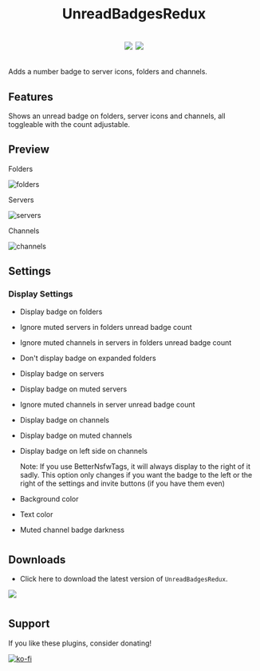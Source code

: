 <h1><p align="center">UnreadBadgesRedux</p><p align="center">
<img src="https://img.shields.io/github/stars/1Lighty/BetterDiscordPlugins?color=yellow&style=for-the-badge">
<img src="https://img.shields.io/github/forks/1Lighty/BetterDiscordPlugins?color=blue&style=for-the-badge">
</p></h1>

Adds a number badge to server icons, folders and channels.

## Features
Shows an unread badge on folders, server icons and channels, all toggleable with the count adjustable.

## Preview
Folders

![folders](https://i.imgur.com/v4kHabL.png)

Servers

![servers](https://i.imgur.com/MJHKjuT.png)

Channels

![channels](https://i.imgur.com/dhFgSrL.png)

## Settings
### __Display Settings__
- Display badge on folders
- Ignore muted servers in folders unread badge count
- Ignore muted channels in servers in folders unread badge count
- Don't display badge on expanded folders
- Display badge on servers
- Display badge on muted servers
- Ignore muted channels in server unread badge count
- Display badge on channels
- Display badge on muted channels
- Display badge on left side on channels

  Note: If you use BetterNsfwTags, it will always display to the right of it sadly. This option only changes if you want the badge to the left or the right of the settings and invite buttons (if you have them even)
- Background color
- Text color
- Muted channel badge darkness

# <!--used as a divider -->

## Downloads

- Click here to download the latest version of `UnreadBadgesRedux`.

<a href="https://1lighty.github.io/BetterDiscordStuff/?plugin=UnreadBadgesRedux&dl=1" target="_blank"><img src="https://img.shields.io/badge/Download Here-1C1E23?style=for-the-badge&logo="></a>

# <!--used as a divider -->

## Support
If you like these plugins, consider donating!

[![ko-fi](https://www.ko-fi.com/img/githubbutton_sm.svg)](https://ko-fi.com/L3L01A2WY)
